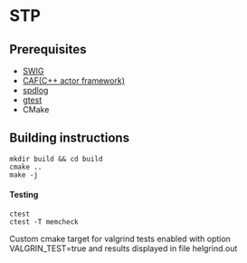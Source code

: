 # STP

## Prerequisites

* [SWIG](https://github.com/swig/swig)
* [CAF(C++ actor framework)](https://github.com/actor-framework/actor-framework)
* [spdlog](https://github.com/gabime/spdlog)
* [gtest](https://github.com/google/googletest)
* CMake
  
## Building instructions 

```shell
mkdir build && cd build
cmake ..
make -j
```
#### Testing
```shell
ctest
ctest -T memcheck
```
Custom cmake target for valgrind tests enabled with option VALGRIN_TEST=true and results displayed in file helgrind.out 
